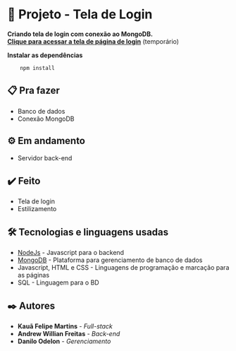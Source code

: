 # 🚀  Projeto - Tela de Login

**Criando tela de login com conexão ao MongoDB.** <br>
**[Clique para acessar a tela de página de login](https://jokerkaua.github.io/tela-de-login/login-page/)** (temporário)

**Instalar as dependências**
```
    npm install
```

## 📋 Pra fazer

* Banco de dados
* Conexão MongoDB

## ⚙️ Em andamento

* Servidor back-end

## ✔️ Feito

* Tela de login
* Estilizamento

## 🛠️ Tecnologias e linguagens usadas

* [NodeJs](https://nodejs.org) - Javascript para o backend
* [MongoDB](https://www.mongodb.com/pt-br) - Plataforma para gerenciamento de banco de dados
* Javascript, HTML e CSS - Linguagens de programação e marcação para as páginas
* SQL - Linguagem para o BD 

## ✒️ Autores

* **Kauã Felipe Martins** - *Full-stack*
* **Andrew Willian Freitas** - *Back-end*
* **Danilo Odelon** - *Gerenciamento*
